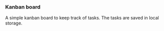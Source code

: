 ### Kanban board
A simple kanban board to keep track of tasks. The tasks are saved in local storage.
